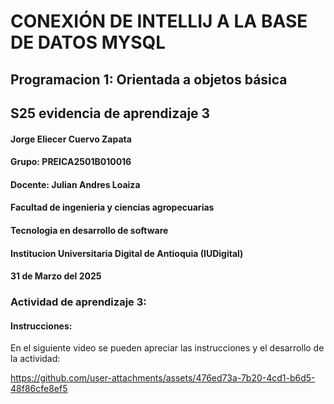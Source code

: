# CONEXIÓN DE INTELLIJ A LA BASE DE DATOS MYSQL
## Programacion 1: Orientada a objetos básica
## S25 evidencia de aprendizaje 3

#### Jorge Eliecer Cuervo Zapata
#### Grupo: PREICA2501B010016
#### Docente: Julian Andres Loaiza
#### Facultad de ingenieria y ciencias agropecuarias
#### Tecnologia en desarrollo de software
#### Institucion Universitaria Digital de Antioquia (IUDigital)
#### 31 de Marzo del 2025

### Actividad de aprendizaje 3:

#### Instrucciones:

<p>En el siguiente video se pueden apreciar las instrucciones y el desarrollo de la actividad:</p>



https://github.com/user-attachments/assets/476ed73a-7b20-4cd1-b6d5-48f86cfe8ef5


